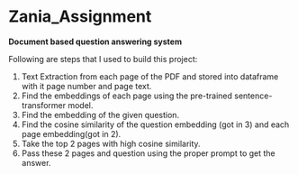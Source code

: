 # Zania_Assignment
**Document based question answering system**

Following are steps that I used to build this project:

1. Text Extraction from each page of the PDF and stored into dataframe with it page number and page text.
2. Find the embeddings of each page using the pre-trained sentence-transformer model.
3. Find the embedding of the given question.
4. Find the cosine similarity of the question embedding (got in 3) and each page embedding(got in 2).
5. Take the top 2 pages with high cosine similarity.
6. Pass these 2 pages and question using the proper prompt to get the answer.
